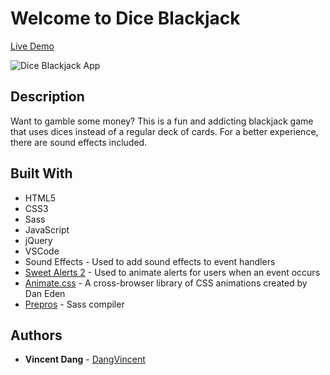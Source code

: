 # Welcome to Dice Blackjack
[Live Demo](https://dangvincent.github.io/vincentDangProjectThree/)

![Dice Blackjack App](https://i.imgur.com/AVz8qS8.jpg)
## Description
Want to gamble some money? This is a fun and addicting blackjack game that uses dices instead of a regular deck of cards. For a better experience, there are sound effects included.
## Built With
* HTML5
* CSS3
* Sass
* JavaScript
* jQuery
* VSCode
* Sound Effects - Used to add sound effects to event handlers
* [Sweet Alerts 2](https://cdn.jsdelivr.net/npm/sweetalert2@9) - Used to animate alerts for users when an event occurs
* [Animate.css](https://github.com/daneden/animate.css) - A cross-browser library of CSS animations created by Dan Eden
* [Prepros](https://prepros.io/) - Sass compiler
## Authors
* **Vincent Dang** - [DangVincent](https://github.com/DangVincent)